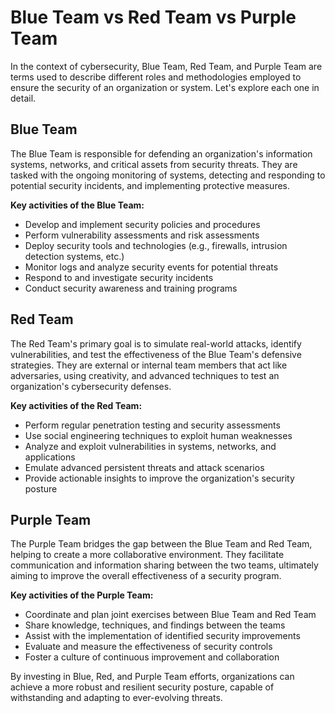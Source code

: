 # Blue Team vs Red Team vs Purple Team

In the context of cybersecurity, Blue Team, Red Team, and Purple Team are terms used to describe different roles and methodologies employed to ensure the security of an organization or system. Let's explore each one in detail.

## Blue Team

The Blue Team is responsible for defending an organization's information systems, networks, and critical assets from security threats. They are tasked with the ongoing monitoring of systems, detecting and responding to potential security incidents, and implementing protective measures.

**Key activities of the Blue Team:**

- Develop and implement security policies and procedures
- Perform vulnerability assessments and risk assessments
- Deploy security tools and technologies (e.g., firewalls, intrusion detection systems, etc.)
- Monitor logs and analyze security events for potential threats
- Respond to and investigate security incidents
- Conduct security awareness and training programs

## Red Team

The Red Team's primary goal is to simulate real-world attacks, identify vulnerabilities, and test the effectiveness of the Blue Team's defensive strategies. They are external or internal team members that act like adversaries, using creativity, and advanced techniques to test an organization's cybersecurity defenses.

**Key activities of the Red Team:**

- Perform regular penetration testing and security assessments
- Use social engineering techniques to exploit human weaknesses
- Analyze and exploit vulnerabilities in systems, networks, and applications
- Emulate advanced persistent threats and attack scenarios
- Provide actionable insights to improve the organization's security posture

## Purple Team

The Purple Team bridges the gap between the Blue Team and Red Team, helping to create a more collaborative environment. They facilitate communication and information sharing between the two teams, ultimately aiming to improve the overall effectiveness of a security program.

**Key activities of the Purple Team:**

- Coordinate and plan joint exercises between Blue Team and Red Team
- Share knowledge, techniques, and findings between the teams
- Assist with the implementation of identified security improvements
- Evaluate and measure the effectiveness of security controls
- Foster a culture of continuous improvement and collaboration

By investing in Blue, Red, and Purple Team efforts, organizations can achieve a more robust and resilient security posture, capable of withstanding and adapting to ever-evolving threats.